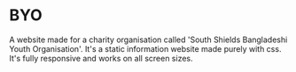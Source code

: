 # BYO
A website made for a charity organisation called 'South Shields Bangladeshi Youth Organisation'. It's a static information website made purely with css. It's fully responsive and works on all screen sizes.


